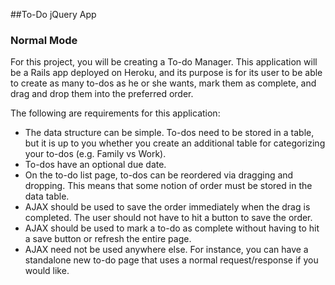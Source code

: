 ##To-Do jQuery App


### Normal Mode

For this project, you will be creating a To-do Manager.  This application will be a Rails app deployed on Heroku, and its purpose is for its user to be able to create as many to-dos as he or she wants, mark them as complete, and drag and drop them into the preferred order.

The following are requirements for this application:

* The data structure can be simple.  To-dos need to be stored in a table, but it is up to you whether you create an additional table for categorizing your to-dos (e.g. Family vs Work).
* To-dos have an optional due date.
* On the to-do list page, to-dos can be reordered via dragging and dropping.  This means that some notion of order must be stored in the data table.
* AJAX should be used to save the order immediately when the drag is completed.  The user should not have to hit a button to save the order.
* AJAX should be used to mark a to-do as complete without having to hit a save button or refresh the entire page.
* AJAX need not be used anywhere else.  For instance, you can have a standalone new to-do page that uses a normal request/response if you would like.
